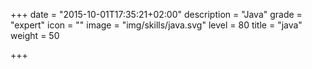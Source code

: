 +++
date = "2015-10-01T17:35:21+02:00"
description = "Java"
grade = "expert"
icon = ""
image = "img/skills/java.svg"
level = 80
title = "java"
weight = 50

+++

